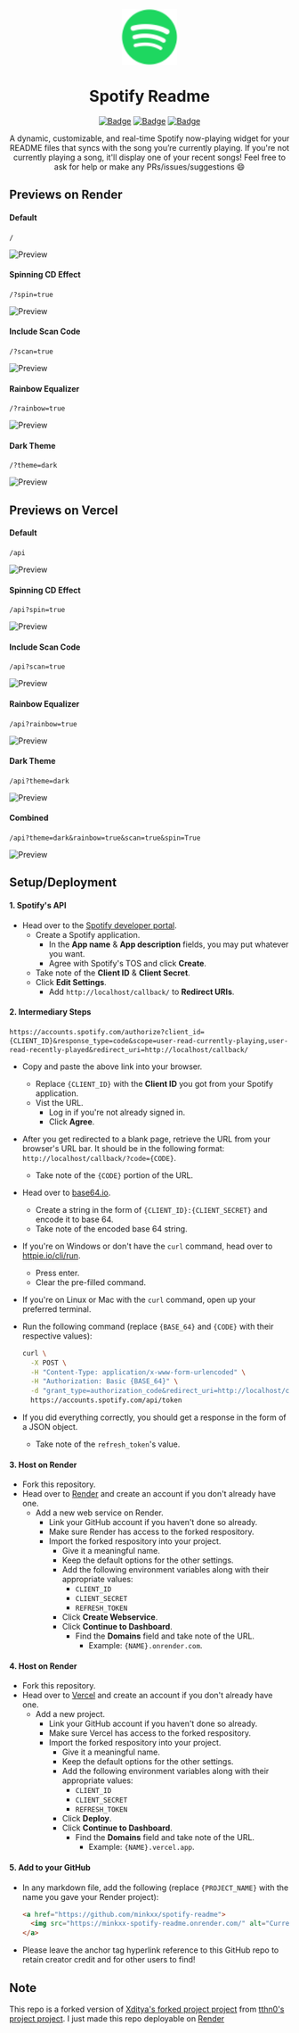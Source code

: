 <div align="center">
  <img src="assets/spotify.svg" width="100" align="center">
  <h1>Spotify Readme</h1>

  [![Badge](https://img.shields.io/github/issues/minkxx/spotify-readme?style=for-the-badge)](https://github.com/minkxx/spotify-readme/issues)
  [![Badge](https://img.shields.io/github/forks/minkxx/spotify-readme?style=for-the-badge)](https://github.com/minkxx/spotify-readme/network)
  [![Badge](https://img.shields.io/github/stars/minkxx/spotify-readme?style=for-the-badge)](https://github.com/minkxx/spotify-readme/stargazers)

</div>

<p align="center">
  A dynamic, customizable, and real-time Spotify now-playing widget for your README files that syncs with the song you’re currently playing. If you're not currently playing a song, it'll display one of your recent songs! Feel free to ask for help or make any PRs/issues/suggestions 😄
</p>

## Previews on Render

#### Default
```
/
```
![Preview](https://minkxx-spotify-readme.onrender.com)

#### Spinning CD Effect
```
/?spin=true
```
![Preview](https://minkxx-spotify-readme.onrender.com/?spin=true)

#### Include Scan Code
```
/?scan=true
```
![Preview](https://minkxx-spotify-readme.onrender.com/?scan=true)

#### Rainbow Equalizer
```
/?rainbow=true
```
![Preview](https://minkxx-spotify-readme.onrender.com/?rainbow=true)

#### Dark Theme
```
/?theme=dark
```
![Preview](https://minkxx-spotify-readme.onrender.com/?theme=dark)

## Previews on Vercel

#### Default
```
/api
```
![Preview](https://minkxx-spotify-readme.vercel.app/api)

#### Spinning CD Effect
```
/api?spin=true
```
![Preview](https://minkxx-spotify-readme.vercel.app/api?spin=true)

#### Include Scan Code
```
/api?scan=true
```
![Preview](https://minkxx-spotify-readme.vercel.app/api?scan=true)

#### Rainbow Equalizer
```
/api?rainbow=true
```
![Preview](https://minkxx-spotify-readme.vercel.app/api?rainbow=true)

#### Dark Theme
```
/api?theme=dark
```
![Preview](https://minkxx-spotify-readme.vercel.app/api?theme=dark)

#### Combined
```
/api?theme=dark&rainbow=true&scan=true&spin=True
```
![Preview](https://minkxx-spotify-readme.vercel.app/api?theme=dark&rainbow=true&scan=true&spin=True)
## Setup/Deployment

#### 1. Spotify's API

* Head over to the <a href="https://developer.spotify.com/dashboard/">Spotify developer portal</a>.
  * Create a Spotify application.
    * In the **App name** & **App description** fields, you may put whatever you want.
    * Agree with Spotify's TOS and click **Create**.
  * Take note of the **Client ID** & **Client Secret**.
  * Click **Edit Settings**.
    * Add `http://localhost/callback/` to **Redirect URIs**.

#### 2. Intermediary Steps

```
https://accounts.spotify.com/authorize?client_id={CLIENT_ID}&response_type=code&scope=user-read-currently-playing,user-read-recently-played&redirect_uri=http://localhost/callback/
```

* Copy and paste the above link into your browser.
  * Replace `{CLIENT_ID}` with the **Client ID** you got from your Spotify application.
  * Vist the URL.
    * Log in if you're not already signed in.
    * Click **Agree**.
* After you get redirected to a blank page, retrieve the URL from your browser's URL bar. It should be in the following format: `http://localhost/callback/?code={CODE}`.
  * Take note of the `{CODE}` portion of the URL.
* Head over to <a href="https://base64.io">base64.io</a>.
  * Create a string in the form of `{CLIENT_ID}:{CLIENT_SECRET}` and encode it to base 64.
  * Take note of the encoded base 64 string.
* If you're on Windows or don't have the `curl` command, head over to <a href="https://httpie.io/cli/run">httpie.io/cli/run</a>.
  * Press enter.
  * Clear the pre-filled command.
* If you're on Linux or Mac with the `curl` command, open up your preferred terminal.
* Run the following command (replace `{BASE_64}` and `{CODE}` with their respective values):

  ```bash
  curl \
    -X POST \
    -H "Content-Type: application/x-www-form-urlencoded" \
    -H "Authorization: Basic {BASE_64}" \
    -d "grant_type=authorization_code&redirect_uri=http://localhost/callback/&code={CODE}" \
    https://accounts.spotify.com/api/token
  ```

* If you did everything correctly, you should get a response in the form of a JSON object.
  * Take note of the `refresh_token`'s value.

#### 3. Host on Render

* Fork this repository.
* Head over to <a href="https://render.com">Render</a> and create an account if you don't already have one.
  * Add a new web service on Render.
    * Link your GitHub account if you haven't done so already.
    * Make sure Render has access to the forked respository.
    * Import the forked respository into your project.
      * Give it a meaningful name.
      * Keep the default options for the other settings.
      * Add the following environment variables along with their appropriate values:
        * `CLIENT_ID`
        * `CLIENT_SECRET`
        * `REFRESH_TOKEN`
      * Click **Create Webservice**.
      * Click **Continue to Dashboard**.
        * Find the **Domains** field and take note of the URL.
          * Example: `{NAME}.onrender.com`.
         
#### 4. Host on Render

* Fork this repository.
* Head over to <a href="https://vercel.com">Vercel</a> and create an account if you don't already have one.
  * Add a new project.
    * Link your GitHub account if you haven't done so already.
    * Make sure Vercel has access to the forked respository.
    * Import the forked respository into your project.
      * Give it a meaningful name.
      * Keep the default options for the other settings.
      * Add the following environment variables along with their appropriate values:
        * `CLIENT_ID`
        * `CLIENT_SECRET`
        * `REFRESH_TOKEN`
      * Click **Deploy**.
      * Click **Continue to Dashboard**.
        * Find the **Domains** field and take note of the URL.
          * Example: `{NAME}.vercel.app`.

#### 5. Add to your GitHub

* In any markdown file, add the following (replace `{PROJECT_NAME}` with the name you gave your Render project):

  ```html
  <a href="https://github.com/minkxx/spotify-readme">
    <img src="https://minkxx-spotify-readme.onrender.com/" alt="Current Spotify Song">
  </a>
  ```

* Please leave the anchor tag hyperlink reference to this GitHub repo to retain creator credit and for other users to find! 


## Note

This repo is a forked version of <a href="https://github.com/xditya/Spotify-Readme-New">Xditya's forked project project</a> from <a href="https://github.com/tthn0/Spotify-Readme">tthn0's project project</a>. I just made this repo deployable on <a href="https://render.com">Render</a>
